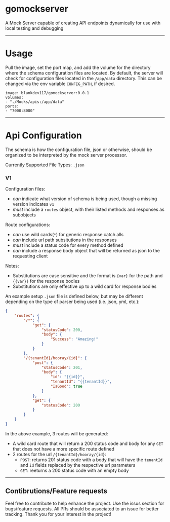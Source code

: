 # gomockserver
A Mock Server capable of creating API endpoints dynamically for use with local testing and debugging

---

# Usage
Pull the image, set the port map, and add the volume for the directory where the schema configuration files are located. By default, the server will check for configuration files located in the `/app/data` directory. This can be changed via the env variable `CONFIG_PATH`, if desired.

    image: blankdev117/gomockserver:0.0.1
    volumes:
    - "./Mocks/apis:/app/data"
    ports:
    - "7000:8080"

---

# Api Configuration

The schema is how the configuration file, json or otherwise, should be organized to be interpreted by the mock server processor.

Currently Supported File Types: `.json`

### V1

Configuration files:
- _can_ indicate what version of schema is being used, though a missing version indicates `v1`
- _must_ include a `routes` object, with their listed methods and responses as subobjects

Route configurations:
- _can_ use wild cards(`*`) for generic response catch alls
- _can_ include url path subsitutions in the responses
- _must_ include a status code for every method defined
- _can_ include a response body object that will be returned as json to the requesting client

Notes:
 - Substitutions are case sensitive and the format is `{var}` for the path and `{{var}}` for the response bodies
 - Substitutions are only effective up to a wild card for response bodies

An example setup `.json` file is defined below, but may be different depending on the type of parser being used (i.e. json, yml, etc.):

```json
{
    "routes": {
        "/*": {
            "get": {
                "statusCode": 200,
                "body": {
                    "Success": "Amazing!"
                }
            }
        },
        "/{tenantId}/hooray/{id}": {
            "post": {
                "statusCode": 201,
                "body": {
                    "id": "{{id}}",
                    "tenantId": "{{tenantId}}",
                    "IsGood": true
                }
            },
            "get": {
                "statusCode": 200
            }
        }
    }
}
```

In the above example, 3 routes will be generated:
 - A wild card route that will return a 200 status code and body for any `GET` that does not have a more specific route defined
 - 2 routes for the url `/{tenantId}/hooray/{id}`:
   - `POST`: returns 201 status code with a body that will have the `tenantId` and `id` fields replaced by the respective url parameters
   - `GET`: reeturns a 200 status code with an empty body
   
---
## Contibrutions/Feature requests

Feel free to contribute to help enhance the project. Use the issus section for bugs/feature requests. All PRs should be associated to an issue for better tracking. Thank you for your interest in the project!
